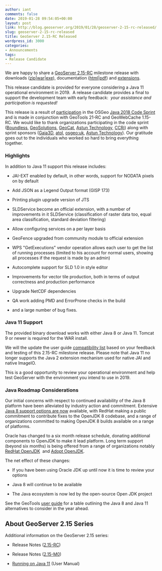 ```yaml
---
author: iant
comments: false
date: 2019-01-28 09:54:05+00:00
layout: post
link: http://blog.geoserver.org/2019/01/28/geoserver-2-15-rc-released/
slug: geoserver-2-15-rc-released
title: GeoServer 2.15-RC Released
wordpress_id: 3000
categories:
- Announcements
tags:
- Release Candidate
---
```


We are happy to share a [GeoServer 2.15-RC](http://geoserver.org/release/2.15-RC/) milestone release with downloads ([zip](https://sourceforge.net/projects/geoserver/files/GeoServer/2.15-RC/geoserver-2.15-RC-bin.zip/download)|[war](https://sourceforge.net/projects/geoserver/files/GeoServer/2.15-RC/geoserver-2.15-RC-war.zip/download)|[exe](https://sourceforge.net/projects/geoserver/files/GeoServer/2.15-RC/geoserver-2.15-RC.exe/download)), documentation ([html](https://sourceforge.net/projects/geoserver/files/GeoServer/2.15-RC/geoserver-2.15-RC-htmldoc.zip/download)|[pdf](https://sourceforge.net/projects/geoserver/files/GeoServer/2.15-EC/geoserver-2.15-RC-user-manual.pdf/download)) and [extensions](https://sourceforge.net/projects/geoserver/files/GeoServer/2.15-RC/extensions/).

This release candidate is provided for everyone considering a Java 11 operational environment in 2019.  A release candidate provides a final to support the development team with early feedback:  _your assistance and participation is requested!_

This release is a result of [participation](http://blog.geoserver.org/2018/09/24/java-2018-code-sprint/) in the OSGeo [Java 2018 Code Sprint](https://wiki.osgeo.org/wiki/Java_2018_Code_Sprint) and is made in conjunction with GeoTools 21-RC and GeoWebCache 1.15-RC. We would like to thank organizations participating in the code sprint ([Boundless](http://boundlessgeo.com/), [GeoSolutions](https://www.geo-solutions.it/), [GeoCat](https://www.geocat.net/), [Astun Technology](https://astuntechnology.com/), [CCRi](https://www.ccri.com/)) along with sprint sponsors ([Gaia3D](http://www.gaia3d.com/), [atol](https://www.atolcd.com/), [osgeo:uk](https://uk.osgeo.org/), [Astun Technology](https://astuntechnology.com/)). Our gratitude goes out to the individuals who worked so hard to bring everything together.


### Highlights


In addition to Java 11 support this release includes:



 	
  * JAI-EXT enabled by default, in other words, support for NODATA pixels on by default

 	
  * Add JSON as a Legend Output format (GISP 173)

 	
  * Printing plugin upgrade version of JTS

 	
  * SLDService become an official extension, with a number of improvements in it SLDService (classification of raster data too, equal area classification, standard deviation filtering)

 	
  * Allow configuring services on a per layer basis

 	
  * GeoFence upgraded from community module to official extension

 	
  * WPS "GetExecutions" vendor operation allows each user to get the list of running processes (limited to his account for normal users, showing all processes if the request is made by an admin)

 	
  * Autocomplete support for SLD 1.0 in style editor

 	
  * Improvements for vector tile production, both in terms of output correctness and production performance

 	
  * Upgrade NetCDF dependencies

 	
  * QA work adding PMD and ErrorProne checks in the build

 	
  * and a large number of bug fixes.




### Java 11 Support


The provided binary download works with either Java 8 or Java 11. Tomcat 9 or newer is required for the WAR install.

We will the update the user guide [compatibility list](https://docs.geoserver.org/latest/en/user/production/java.html#running-on-java-11) based on your feedback and testing of this 2.15-RC milestone release. Please note that Java 11 no longer supports the Java 2 extension mechanism used for native JAI and native ImageIO.

This is a good opportunity to review your operational environment and help test GeoServer with the environment you intend to use in 2019.


### Java Roadmap Considerations


Our initial concerns with respect to continued availability of the Java 8 platform have been alleviated by industry action and commitment. Extensive [Java 8 support options are now](https://medium.com/@javachampions/java-is-still-free-c02aef8c9e04) available, with RedHat making a public commitment to contribute fixes to the OpenJDK 8 codebase, and a range of organizations committed to making OpenJDK 8 builds available on a range of platforms.

Oracle has changed to a six month release schedule, donating additional components to OpenJDK to make it lead platform. Long term support (beyond six months) is being offered from a range of organizations notably [RedHat OpenJDK](https://developers.redhat.com/products/openjdk/overview/)  and [Adopt OpenJDK](http://adoptopenjdk.net).

The net effect of these changes:



 	
  * If you have been using Oracle JDK up until now it is time to review your options

 	
  * Java 8 will continue to be available

 	
  * The Java ecosystem is now led by the open-source Open JDK project


See the GeoTools [user guide](http://docs.geotools.org/latest/userguide/build/install/jdk.html) for a table outlining the Java 8 and Java 11 alternatives to consider in the year ahead.


## About GeoServer 2.15 Series


Additional information on the GeoServer 2.15 series:



 	
  * Release Notes ([2.15-RC](https://osgeo-org.atlassian.net/jira/secure/ReleaseNote.jspa?projectId=10000&version=16740))

 	
  * Release Notes ([2.15-M0](https://osgeo-org.atlassian.net/jira/secure/ReleaseNote.jspa?projectId=10000&version=16746))

 	
  * [Running on Java 11](https://docs.geoserver.org/latest/en/user/production/java.html#running-on-java-11) (User Manual)


